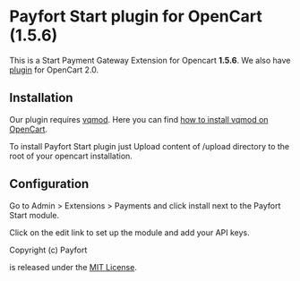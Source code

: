 # Payfort Start plugin for OpenCart (1.5.6)

This is a Start Payment Gateway Extension for Opencart **1.5.6**. We also have [plugin](https://github.com/payfort/opencart) for OpenCart 2.0. 

## Installation

Our plugin requires [vqmod](https://github.com/vqmod/vqmod). Here you can find [how to install vqmod on OpenCart](https://github.com/vqmod/vqmod/wiki/Installing-vQmod-on-OpenCart).

To install Payfort Start plugin just Upload content of /upload directory to the root of your opencart installation.

## Configuration

Go to Admin > Extensions > Payments and click install next to the Payfort Start module.

Click on the edit link to set up the module and add your API keys.

Copyright (c) Payfort

is released under the [MIT License](LICENSE).
